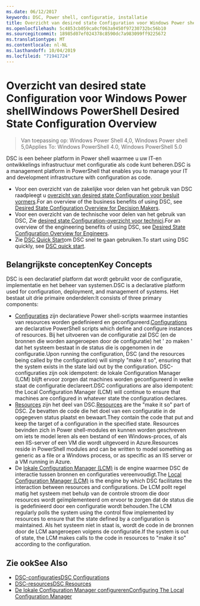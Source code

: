 ```yaml
---
ms.date: 06/12/2017
keywords: DSC, Power shell, configuratie, installatie
title: Overzicht van desired state Configuration voor Windows Power shell
ms.openlocfilehash: 5c4853cb059ca0cf063a9450f97230732bc56b10
ms.sourcegitcommit: 18985d07ef024378c8590dc7a983099ff9225672
ms.translationtype: MT
ms.contentlocale: nl-NL
ms.lasthandoff: 10/04/2019
ms.locfileid: "71941724"
---
```

# <a name="windows-powershell-desired-state-configuration-overview"></a><span data-ttu-id="e5e92-103">Overzicht van desired state Configuration voor Windows Power shell</span><span class="sxs-lookup"><span data-stu-id="e5e92-103">Windows PowerShell Desired State Configuration Overview</span></span>

> <span data-ttu-id="e5e92-104">Van toepassing op: Windows Power Shell 4,0, Windows Power shell 5,0</span><span class="sxs-lookup"><span data-stu-id="e5e92-104">Applies To: Windows PowerShell 4.0, Windows PowerShell 5.0</span></span>

<span data-ttu-id="e5e92-105">DSC is een beheer platform in Power shell waarmee u uw IT-en ontwikkelings infrastructuur met configuratie als code kunt beheren.</span><span class="sxs-lookup"><span data-stu-id="e5e92-105">DSC is a management platform in PowerShell that enables you to manage your IT and development infrastructure with configuration as code.</span></span>

- <span data-ttu-id="e5e92-106">Voor een overzicht van de zakelijke voor delen van het gebruik van DSC raadpleegt u [overzicht van desired state Configuration voor besluit vormers](decisionMaker.md).</span><span class="sxs-lookup"><span data-stu-id="e5e92-106">For an overview of the business benefits of using DSC, see [Desired State Configuration Overview for Decision Makers](decisionMaker.md).</span></span>
- <span data-ttu-id="e5e92-107">Voor een overzicht van de technische voor delen van het gebruik van DSC, Zie [desired state Configuration-overzicht voor technici](DscForEngineers.md).</span><span class="sxs-lookup"><span data-stu-id="e5e92-107">For an overview of the engineering benefits of using DSC, see [Desired State Configuration Overview for Engineers](DscForEngineers.md).</span></span>
- <span data-ttu-id="e5e92-108">Zie [DSC Quick Start](../quickstarts/website-quickstart.md)om DSC snel te gaan gebruiken.</span><span class="sxs-lookup"><span data-stu-id="e5e92-108">To start using DSC quickly, see [DSC quick start](../quickstarts/website-quickstart.md).</span></span>

## <a name="key-concepts"></a><span data-ttu-id="e5e92-109">Belangrijkste concepten</span><span class="sxs-lookup"><span data-stu-id="e5e92-109">Key Concepts</span></span>

<span data-ttu-id="e5e92-110">DSC is een declaratief platform dat wordt gebruikt voor de configuratie, implementatie en het beheer van systemen.</span><span class="sxs-lookup"><span data-stu-id="e5e92-110">DSC is a declarative platform used for configuration, deployment, and management of systems.</span></span> <span data-ttu-id="e5e92-111">Het bestaat uit drie primaire onderdelen:</span><span class="sxs-lookup"><span data-stu-id="e5e92-111">It consists of three primary components:</span></span>

- <span data-ttu-id="e5e92-112">[Configuraties](../configurations/configurations.md) zijn declaratieve Power shell-scripts waarmee instanties van resources worden gedefinieerd en geconfigureerd.</span><span class="sxs-lookup"><span data-stu-id="e5e92-112">[Configurations](../configurations/configurations.md) are declarative PowerShell scripts which define and configure instances of resources.</span></span>
    <span data-ttu-id="e5e92-113">Bij het uitvoeren van de configuratie zal DSC (en de bronnen die worden aangeroepen door de configuratie) het ' zo maken ' dat het systeem bestaat in de status die is opgenomen in de configuratie.</span><span class="sxs-lookup"><span data-stu-id="e5e92-113">Upon running the configuration, DSC (and the resources being called by the configuration) will simply "make it so", ensuring that the system exists in the state laid out by the configuration.</span></span>
    <span data-ttu-id="e5e92-114">DSC-configuraties zijn ook idempotent: de lokale Configuration Manager (LCM) blijft ervoor zorgen dat machines worden geconfigureerd in welke staat de configuratie declareert.</span><span class="sxs-lookup"><span data-stu-id="e5e92-114">DSC configurations are also idempotent: the Local Configuration Manager (LCM) will continue to ensure that machines are configured in whatever state the configuration declares.</span></span>
- <span data-ttu-id="e5e92-115">[Resources](../resources/resources.md) zijn het deel van DSC.</span><span class="sxs-lookup"><span data-stu-id="e5e92-115">[Resources](../resources/resources.md) are the "make it so" part of DSC.</span></span> <span data-ttu-id="e5e92-116">Ze bevatten de code die het doel van een configuratie in de opgegeven status plaatst en bewaart.</span><span class="sxs-lookup"><span data-stu-id="e5e92-116">They contain the code that put and keep the target of a configuration in the specified state.</span></span>
    <span data-ttu-id="e5e92-117">Resources bevinden zich in Power shell-modules en kunnen worden geschreven om iets te model leren als een bestand of een Windows-proces, of als een IIS-server of een VM die wordt uitgevoerd in Azure.</span><span class="sxs-lookup"><span data-stu-id="e5e92-117">Resources reside in PowerShell modules and can be written to model something as generic as a file or a Windows process, or as specific as an IIS server or a VM running in Azure.</span></span>
- <span data-ttu-id="e5e92-118">De [lokale Configuration Manager (LCM)](../managing-nodes/metaConfig.md) is de engine waarmee DSC de interactie tussen bronnen en configuraties vereenvoudigt.</span><span class="sxs-lookup"><span data-stu-id="e5e92-118">The [Local Configuration Manager (LCM)](../managing-nodes/metaConfig.md) is the engine by which DSC facilitates the interaction between resources and configurations.</span></span>
    <span data-ttu-id="e5e92-119">De LCM pollt regel matig het systeem met behulp van de controle stroom die door resources wordt geïmplementeerd om ervoor te zorgen dat de status die is gedefinieerd door een configuratie wordt behouden.</span><span class="sxs-lookup"><span data-stu-id="e5e92-119">The LCM regularly polls the system using the control flow implemented by resources to ensure that the state defined by a configuration is maintained.</span></span>
    <span data-ttu-id="e5e92-120">Als het systeem niet in staat is, wordt de code in de bronnen door de LCM aangeroepen volgens de configuratie.</span><span class="sxs-lookup"><span data-stu-id="e5e92-120">If the system is out of state, the LCM makes calls to the code in resources to "make it so" according to the configuration.</span></span>

## <a name="see-also"></a><span data-ttu-id="e5e92-121">Zie ook</span><span class="sxs-lookup"><span data-stu-id="e5e92-121">See Also</span></span>

- [<span data-ttu-id="e5e92-122">DSC-configuraties</span><span class="sxs-lookup"><span data-stu-id="e5e92-122">DSC Configurations</span></span>](../configurations/configurations.md)
- [<span data-ttu-id="e5e92-123">DSC-resources</span><span class="sxs-lookup"><span data-stu-id="e5e92-123">DSC Resources</span></span>](../resources/resources.md)
- [<span data-ttu-id="e5e92-124">De lokale Configuration Manager configureren</span><span class="sxs-lookup"><span data-stu-id="e5e92-124">Configuring The Local Configuration Manager</span></span>](../managing-nodes/metaConfig.md)
